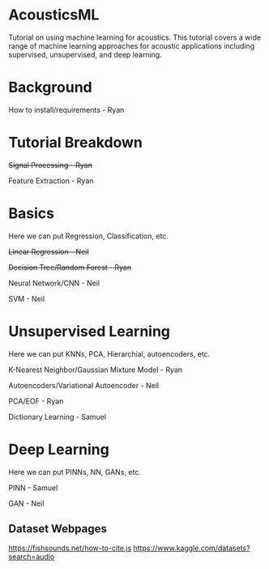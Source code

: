 # AcousticsML
Tutorial on using machine learning for acoustics. This tutorial covers a wide range of machine learning approaches for acoustic applications including supervised, unsupervised, and deep learning. 

# Background

How to install/requirements - Ryan

# Tutorial Breakdown

~~Signal Processing - Ryan~~

Feature Extraction - Ryan

# Basics
Here we can put Regression, Classification, etc.

~~Linear Regression - Neil~~

~~Decision Tree/Random Forest - Ryan~~

Neural Network/CNN - Neil

SVM - Neil

# Unsupervised Learning
Here we can put KNNs, PCA, Hierarchial, autoencoders, etc.

K-Nearest Neighbor/Gaussian Mixture Model - Ryan

Autoencoders/Variational Autoencoder - Neil

PCA/EOF - Ryan

Dictionary Learning - Samuel

# Deep Learning
Here we can put PINNs, NN, GANs, etc.

PINN - Samuel

GAN - Neil

## Dataset Webpages
https://fishsounds.net/how-to-cite.js
https://www.kaggle.com/datasets?search=audio
